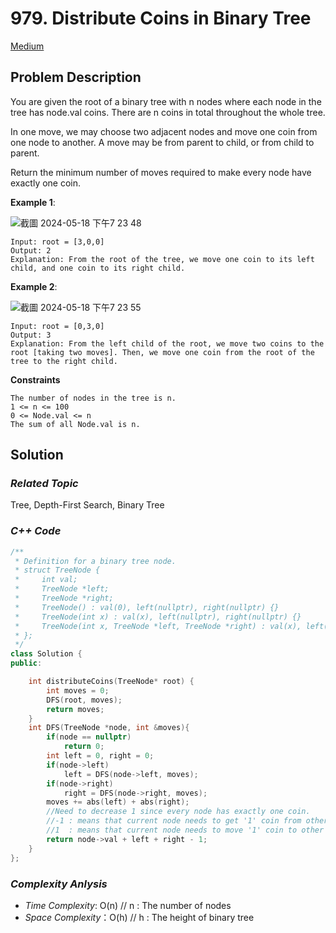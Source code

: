 # 979. Distribute Coins in Binary Tree
[Medium](https://leetcode.com/problems/distribute-coins-in-binary-tree/description/)

## Problem Description

You are given the root of a binary tree with n nodes where each node in the tree has node.val coins. There are n coins in total throughout the whole tree.

In one move, we may choose two adjacent nodes and move one coin from one node to another. A move may be from parent to child, or from child to parent.

Return the minimum number of moves required to make every node have exactly one coin.


**Example 1**:

![截圖 2024-05-18 下午7 23 48](https://github.com/Eddiecc06/LeetCode/assets/18256877/96d285be-eef1-4cee-9eed-9d84d8a57d56)

```
Input: root = [3,0,0]
Output: 2
Explanation: From the root of the tree, we move one coin to its left child, and one coin to its right child.
```
**Example 2**:

![截圖 2024-05-18 下午7 23 55](https://github.com/Eddiecc06/LeetCode/assets/18256877/bfc9c9d5-bcf5-4bc4-998d-d229870fbf4a)

```
Input: root = [0,3,0]
Output: 3
Explanation: From the left child of the root, we move two coins to the root [taking two moves]. Then, we move one coin from the root of the tree to the right child.
```

**Constraints**
```
The number of nodes in the tree is n.
1 <= n <= 100
0 <= Node.val <= n
The sum of all Node.val is n.
```

## Solution

### _Related Topic_
   Tree, Depth-First Search, Binary Tree

### _C++ Code_
```cpp
/**
 * Definition for a binary tree node.
 * struct TreeNode {
 *     int val;
 *     TreeNode *left;
 *     TreeNode *right;
 *     TreeNode() : val(0), left(nullptr), right(nullptr) {}
 *     TreeNode(int x) : val(x), left(nullptr), right(nullptr) {}
 *     TreeNode(int x, TreeNode *left, TreeNode *right) : val(x), left(left), right(right) {}
 * };
 */
class Solution {
public:

    int distributeCoins(TreeNode* root) {
        int moves = 0;
        DFS(root, moves);
        return moves;
    }
    int DFS(TreeNode *node, int &moves){
        if(node == nullptr)
            return 0;
        int left = 0, right = 0;
        if(node->left)
            left = DFS(node->left, moves);
        if(node->right)
            right = DFS(node->right, moves);
        moves += abs(left) + abs(right);
        //Need to decrease 1 since every node has exactly one coin.
        //-1 : means that current node needs to get '1' coin from other nodes.
        //1  : means that current node needs to move '1' coin to other nodes.
        return node->val + left + right - 1;
    }
};
```

### _Complexity Anlysis_
- _Time Complexity_: O(n) // n : The number of nodes
- _Space Complexity_：O(h) // h : The height of binary tree
